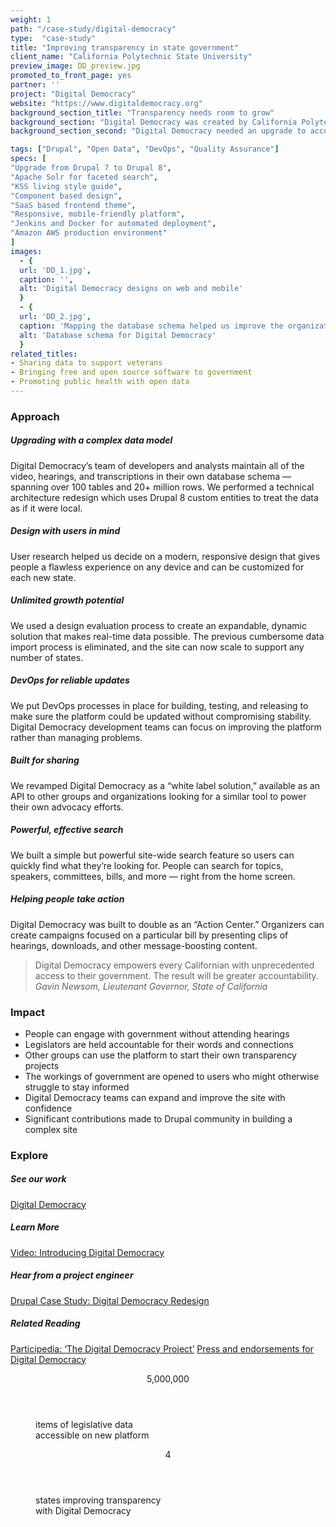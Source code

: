 ```yaml
---
weight: 1
path: "/case-study/digital-democracy"
type:  "case-study"
title: "Improving transparency in state government"
client_name: "California Polytechnic State University"
preview_image: DD_preview.jpg
promoted_to_front_page: yes
partner: ''
project: "Digital Democracy"
website: "https://www.digitaldemocracy.org"
background_section_title: "Transparency needs room to grow"
background_section: "Digital Democracy was created by California Polytechnic State University to increase transparency in state government by making legislative data available online. People could view records of elected officials and videos of hearings, but inconsistencies made the site difficult to navigate, especially on mobile devices. Cumbersome data processes made real-time updates impossible, and an outdated system prevented the site from scaling."
background_section_second: "Digital Democracy needed an upgrade to accommodate real-time data for three additional states. Thousands of records needed to be mapped and made searchable so people could engage accurately with their government. The site would be built as an unbranded base so other advocacy organizations could use it as a tool for their own work."

tags: ["Drupal", "Open Data", "DevOps", "Quality Assurance"]
specs: [
"Upgrade from Drupal 7 to Drupal 8",
"Apache Solr for faceted search",
"KSS living style guide",
"Component based design",
"SaaS based frontend theme",
"Responsive, mobile-friendly platform",
"Jenkins and Docker for automated deployment",
"Amazon AWS production environment"
]
images:
  - {
  url: 'DD_1.jpg',
  caption: '',
  alt: 'Digital Democracy designs on web and mobile'
  }
  - {
  url: 'DD_2.jpg',
  caption: 'Mapping the database schema helped us improve the organization of the site.',
  alt: 'Database schema for Digital Democracy'
  }
related_titles:
- Sharing data to support veterans
- Bringing free and open source software to government
- Promoting public health with open data
---
```


### Approach

##### Upgrading with a complex data model
Digital Democracy’s team of developers and analysts maintain all of the video, hearings, and transcriptions in their own database schema — spanning over 100 tables and 20+ million rows. We performed a technical architecture redesign which uses Drupal 8 custom entities to treat the data as if it were local.

##### Design with users in mind
User research helped us decide on a modern, responsive design that gives people a flawless experience on any device and can be customized for each new state.

##### Unlimited growth potential
We used a design evaluation process to create an expandable, dynamic solution that makes real-time data possible. The previous cumbersome data import process is eliminated, and the site can now scale to support any number of states.

##### DevOps for reliable updates
We put DevOps processes in place for building, testing, and releasing to make sure the platform could be updated without compromising stability. Digital Democracy development teams can focus on improving the platform rather than managing problems.

##### Built for sharing
We revamped Digital Democracy as a “white label solution,” available as an API to other groups and organizations looking for a similar tool to power their own advocacy efforts.

##### Powerful, effective search
We built a simple but powerful site-wide search feature so users can quickly find what they’re looking for. People can search for topics, speakers, committees, bills, and more — right from the home screen.

##### Helping people take action
Digital Democracy was built to double as an “Action Center.” Organizers can create campaigns focused on a particular bill by presenting clips of hearings, downloads, and other message-boosting content.

<blockquote>
Digital Democracy empowers every Californian with unprecedented access to their government. The result will be greater accountability.
<cite>Gavin Newsom, Lieutenant Governor, State of California</cite>
</blockquote>

### Impact
* People can engage with government without attending hearings
* Legislators are held accountable for their words and connections
* Other groups can use the platform to start their own transparency projects
* The workings of government are opened to users who might otherwise struggle to stay informed
* Digital Democracy teams can expand and improve the site with confidence
* Significant contributions made to Drupal community in building a complex site


### Explore
##### See our work
[Digital Democracy](https://www.digitaldemocracy.org/about-digital-democracy)

##### Learn More
[Video: Introducing Digital Democracy](https://www.youtube.com/watch?v=PDCfDJL0VSY)

##### Hear from a project engineer
[Drupal Case Study: Digital Democracy Redesign](https://www.drupal.org/case-study/digital-democracy-redesign-drupal-8)

##### Related Reading
[Participedia: ‘The Digital Democracy Project’](https://participedia.net/en/cases/digital-democracy-project)
[Press and endorsements for Digital Democracy](https://ca.digitaldemocracy.org/about)

<figure>
  <div>
    <header>5,000,000</header>
    <p>items of legislative data <br> accessible on new platform<p>
  </div>
  <div>
      <header>4</header>
      <p>states improving transparency <br> with Digital Democracy<p>
  </div>
</figure>
